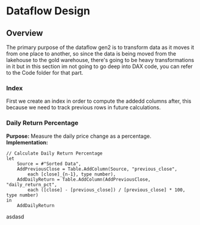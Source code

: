 # Dataflow Design

## Overview
The primary purpose of the dataflow gen2 is to transform data as it moves it from one place to another, so since the data is being moved from the lakehouse to the gold warehouse, there's going to be heavy transformations in it but in this section im not going to go deep into DAX code, you can refer to the Code folder for that part.

### Index
First we create an index in order to compute the addedd columns after, this because we need to track previous rows in future calculations.

### Daily Return Percentage
**Purpose:** Measure the daily price change as a percentage.
**Implementation:**
```powerquery
// Calculate Daily Return Percentage
let
    Source = #"Sorted Data",
    AddPreviousClose = Table.AddColumn(Source, "previous_close", 
        each [close]_{n-1}, type number),
    AddDailyReturn = Table.AddColumn(AddPreviousClose, "daily_return_pct", 
        each ([close] - [previous_close]) / [previous_close] * 100, type number)
in
    AddDailyReturn
```
asdasd
